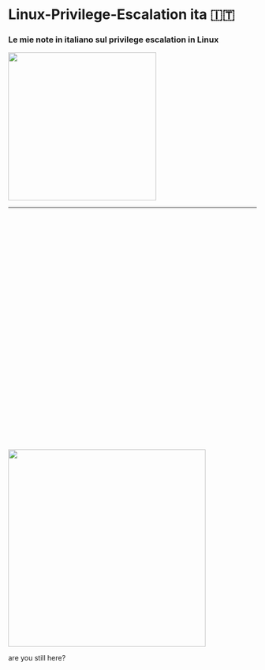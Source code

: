 # Linux-Privilege-Escalation ita 🇮🇹
### Le mie note in italiano sul privilege escalation in Linux
<img width="300" src="https://www.google.com/url?sa=i&url=https%3A%2F%2Fgifer.com%2Fen%2Fgifs%2Fpenguin-fail&psig=AOvVaw2paE9JqaHbV-uHun89OKdm&ust=1618828549703000&source=images&cd=vfe&ved=0CAIQjRxqFwoTCJiBl7jMh_ACFQAAAAAdAAAAABA5">


<hr>


<br>
<br>
<br>
<br>
<br>
<br>
<br>
<br>
<br>
<br>
<br>
<br>
<br>
<br>
<br>
<br>
<br>
<br>
<br>
<br>
<br>
<br>
<br>
<br>
<br>
<br>
<br>
<br>

<img width="400" src="https://i.kym-cdn.com/photos/images/original/001/349/277/7b6.gif">
</p> 
          are you still here?



